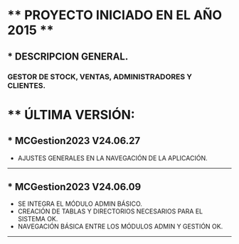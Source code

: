# ** PROYECTO INICIADO EN EL AÑO 2015 **
## * DESCRIPCION GENERAL.
### GESTOR DE STOCK, VENTAS, ADMINISTRADORES Y CLIENTES.
# ** ÚLTIMA VERSIÓN:
## * MCGestion2023 V24.06.27
  - AJUSTES GENERALES EN LA NAVEGACIÓN DE LA APLICACIÓN.
----
## * MCGestion2023 V24.06.09
  - SE INTEGRA EL MÓDULO ADMIN BÁSICO.
  - CREACIÓN DE TABLAS Y DIRECTORIOS NECESARIOS PARA EL SISTEMA OK.
  - NAVEGACIÓN BÁSICA ENTRE LOS MÓDULOS ADMIN Y GESTIÓN OK.
----

